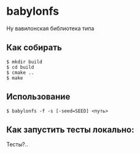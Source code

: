 # babylonfs

Ну вавилонская библиотека типа

## Как собирать

    $ mkdir build
    $ cd build
    $ cmake ..
    $ make

## Использование

    $ babylonfs -f -s [-seed=SEED] <путь>

## Как запустить тесты локально:

Тесты?..
